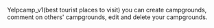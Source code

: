  Yelpcamp_v1(best tourist places to visit)
you can create campgrounds, comment on others' campgrounds, edit and delete your campgrounds. 
